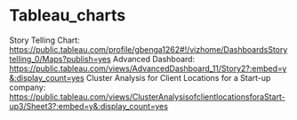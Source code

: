 # Tableau_charts


Story Telling Chart: https://public.tableau.com/profile/gbenga1262#!/vizhome/DashboardsStorytelling_0/Maps?publish=yes
Advanced Dashboard: https://public.tableau.com/views/AdvancedDashboard_11/Story2?:embed=y&:display_count=yes
Cluster Analysis for Client Locations for a Start-up company: https://public.tableau.com/views/ClusterAnalysisofclientlocationsforaStart-up3/Sheet3?:embed=y&:display_count=yes


